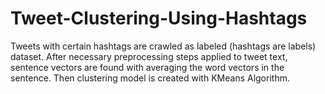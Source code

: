 # Tweet-Clustering-Using-Hashtags
Tweets with certain hashtags are crawled as labeled (hashtags are labels) dataset. After necessary preprocessing steps applied to tweet text, sentence vectors are found with averaging the word vectors in the sentence. Then clustering model is created with KMeans Algorithm.
